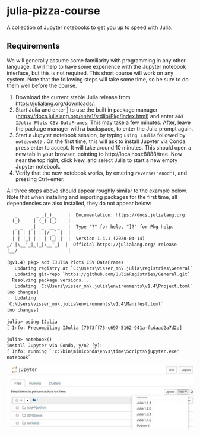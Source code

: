 # julia-pizza-course
A collection of Jupyter notebooks to get you up to speed with Julia.

## Requirements
We will generally assume some familiarity with programming in any other language. It will
help to have some experience with the Jupyter notebook interface, but this is not required.
This short course will work on any system. Note that the following steps will take some
time, so be sure to do them well before the course.

1. Download the current stable Julia release from https://julialang.org/downloads/.
2. Start Julia and enter ] to use the built in package manager
   (https://docs.julialang.org/en/v1/stdlib/Pkg/index.html) and enter `add IJulia Plots CSV
   DataFrames`. This may take a few minutes. After, leave the package manager with a
   backspace, to enter the Julia prompt again.
3. Start a Jupyter notebook session, by typing `using IJulia` <enter> followed by
   `notebook()` <enter>. On the first time, this will ask to install Jupyter via Conda,
   press enter to accept. It will take around 10 minutes. This should open a new tab in your
   browser, pointing to http://localhost:8888/tree. Now near the top right, click New, and
   select Julia to start a new empty Jupyter notebook.
4. Verify that the new notebook works, by entering `reverse("enod")`, and pressing
   Ctrl+enter.

All three steps above should appear roughly similar to the example below. Note that when
installing and importing packages for the first time, all dependencies are also installed,
they do not appear below:

```
   _       _ _(_)_     |  Documentation: https://docs.julialang.org
  (_)     | (_) (_)    |
   _ _   _| |_  __ _   |  Type "?" for help, "]?" for Pkg help.
  | | | | | | |/ _` |  |
  | | |_| | | | (_| |  |  Version 1.4.1 (2020-04-14)
_/ |\__'_|_|_|\__'_|  |  Official https://julialang.org/ release
|__/                   |

(@v1.4) pkg> add IJulia Plots CSV DataFrames
   Updating registry at `C:\Users\visser_mn\.julia\registries\General`
   Updating git-repo `https://github.com/JuliaRegistries/General.git`
  Resolving package versions...
   Updating `C:\Users\visser_mn\.julia\environments\v1.4\Project.toml`
[no changes]
   Updating `C:\Users\visser_mn\.julia\environments\v1.4\Manifest.toml`
[no changes]

julia> using IJulia
[ Info: Precompiling IJulia [7073ff75-c697-5162-941a-fcdaad2a7d2a]

julia> notebook()
install Jupyter via Conda, y/n? [y]:
[ Info: running `'c:\bin\miniconda\envs\time\Scripts\jupyter.exe' notebook`
```

![jupyter screenshot](fig/jupyter.png)
